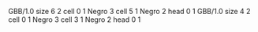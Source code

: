 <gs-board without-header> GBB/1.0
size 6 2
cell 0 1 Negro 3 
cell 5 1 Negro 2 
head 0 1
 </gs-board>
<gs-board without-header> GBB/1.0
size 4 2
cell 0 1 Negro 3 
cell 3 1 Negro 2 
head 0 1 </gs-board>